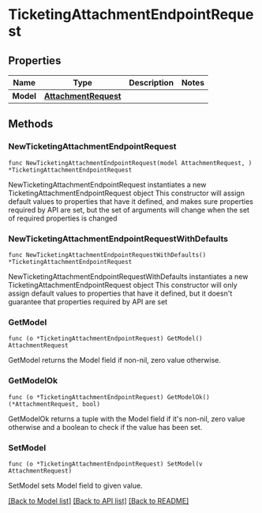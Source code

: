 # TicketingAttachmentEndpointRequest

## Properties

Name | Type | Description | Notes
------------ | ------------- | ------------- | -------------
**Model** | [**AttachmentRequest**](AttachmentRequest.md) |  | 

## Methods

### NewTicketingAttachmentEndpointRequest

`func NewTicketingAttachmentEndpointRequest(model AttachmentRequest, ) *TicketingAttachmentEndpointRequest`

NewTicketingAttachmentEndpointRequest instantiates a new TicketingAttachmentEndpointRequest object
This constructor will assign default values to properties that have it defined,
and makes sure properties required by API are set, but the set of arguments
will change when the set of required properties is changed

### NewTicketingAttachmentEndpointRequestWithDefaults

`func NewTicketingAttachmentEndpointRequestWithDefaults() *TicketingAttachmentEndpointRequest`

NewTicketingAttachmentEndpointRequestWithDefaults instantiates a new TicketingAttachmentEndpointRequest object
This constructor will only assign default values to properties that have it defined,
but it doesn't guarantee that properties required by API are set

### GetModel

`func (o *TicketingAttachmentEndpointRequest) GetModel() AttachmentRequest`

GetModel returns the Model field if non-nil, zero value otherwise.

### GetModelOk

`func (o *TicketingAttachmentEndpointRequest) GetModelOk() (*AttachmentRequest, bool)`

GetModelOk returns a tuple with the Model field if it's non-nil, zero value otherwise
and a boolean to check if the value has been set.

### SetModel

`func (o *TicketingAttachmentEndpointRequest) SetModel(v AttachmentRequest)`

SetModel sets Model field to given value.



[[Back to Model list]](../README.md#documentation-for-models) [[Back to API list]](../README.md#documentation-for-api-endpoints) [[Back to README]](../README.md)


